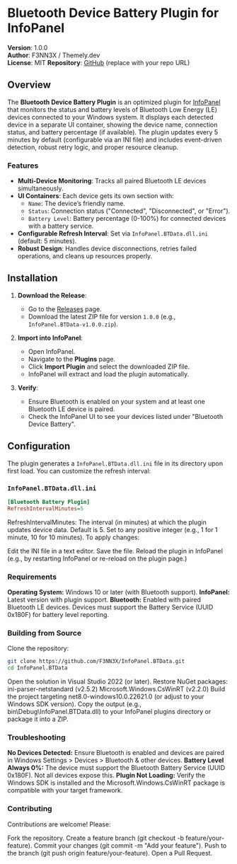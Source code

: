# Bluetooth Device Battery Plugin for InfoPanel

**Version**: 1.0.0  
**Author**: F3NN3X / Themely.dev  
**License**: MIT
**Repository**: [GitHub](https://github.com/F3NN3X/InfoPanel.BTData) (replace with your repo URL)

## Overview

The **Bluetooth Device Battery Plugin** is an optimized plugin for [InfoPanel](https://github.com/habibrehmansg/infopanel) that monitors the status and battery levels of Bluetooth Low Energy (LE) devices connected to your Windows system. It displays each detected device in a separate UI container, showing the device name, connection status, and battery percentage (if available). The plugin updates every 5 minutes by default (configurable via an INI file) and includes event-driven detection, robust retry logic, and proper resource cleanup.

### Features

- **Multi-Device Monitoring**: Tracks all paired Bluetooth LE devices simultaneously.
- **UI Containers**: Each device gets its own section with:
  - `Name`: The device’s friendly name.
  - `Status`: Connection status ("Connected", "Disconnected", or "Error").
  - `Battery Level`: Battery percentage (0-100%) for connected devices with a battery service.
- **Configurable Refresh Interval**: Set via `InfoPanel.BTData.dll.ini` (default: 5 minutes).
- **Robust Design**: Handles device disconnections, retries failed operations, and cleans up resources properly.

## Installation

1. **Download the Release**:
   - Go to the [Releases](https://github.com/F3NN3X/InfoPanel.BTData/releases) page.
   - Download the latest ZIP file for version `1.0.0` (e.g., `InfoPanel.BTData-v1.0.0.zip`).

2. **Import into InfoPanel**:
   - Open InfoPanel.
   - Navigate to the **Plugins** page.
   - Click **Import Plugin** and select the downloaded ZIP file.
   - InfoPanel will extract and load the plugin automatically.

3. **Verify**:
   - Ensure Bluetooth is enabled on your system and at least one Bluetooth LE device is paired.
   - Check the InfoPanel UI to see your devices listed under "Bluetooth Device Battery".

## Configuration

The plugin generates a `InfoPanel.BTData.dll.ini` file in its directory upon first load. You can customize the refresh interval:

### `InfoPanel.BTData.dll.ini`
```ini
[Bluetooth Battery Plugin]
RefreshIntervalMinutes=5
```
RefreshIntervalMinutes: The interval (in minutes) at which the plugin updates device data. Default is 5. Set to any positive integer (e.g., 1 for 1 minute, 10 for 10 minutes).
To apply changes:

Edit the INI file in a text editor.
Save the file.
Reload the plugin in InfoPanel (e.g., by restarting InfoPanel or re-reload on the plugin page.)

### Requirements
**Operating System:** Windows 10 or later (with Bluetooth support).
**InfoPanel:** Latest version with plugin support.
**Bluetooth:** Enabled with paired Bluetooth LE devices. Devices must support the Battery Service (UUID 0x180F) for battery level reporting.

### Building from Source
Clone the repository:
```bash
git clone https://github.com/F3NN3X/InfoPanel.BTData.git
cd InfoPanel.BTData
```
Open the solution in Visual Studio 2022 (or later).
Restore NuGet packages:
ini-parser-netstandard (v2.5.2)
Microsoft.Windows.CsWinRT (v2.2.0)
Build the project targeting net8.0-windows10.0.22621.0 (or adjust to your Windows SDK version).
Copy the output (e.g., bin\Debug\InfoPanel.BTData.dll) to your InfoPanel plugins directory or package it into a ZIP.

### Troubleshooting
**No Devices Detected:** Ensure Bluetooth is enabled and devices are paired in Windows Settings > Devices > Bluetooth & other devices.
**Battery Level Always 0%:** The device must support the Bluetooth Battery Service (UUID 0x180F). Not all devices expose this.
**Plugin Not Loading:** Verify the Windows SDK is installed and the Microsoft.Windows.CsWinRT package is compatible with your target framework.

### Contributing
Contributions are welcome! Please:

Fork the repository.
Create a feature branch (git checkout -b feature/your-feature).
Commit your changes (git commit -m "Add your feature").
Push to the branch (git push origin feature/your-feature).
Open a Pull Request.
